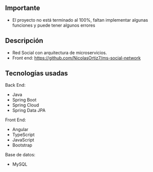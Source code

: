
## Importante
- El proyecto no está terminado al 100%, faltan implementar algunas funciones y puede tener algunos errores
  
## Descripción
- Red Social con arquitectura de microservicios.
- Front end: https://github.com/NicolasOrtiz7/ms-social-network

## Tecnologías usadas
Back End:
- Java
- Spring Boot
- Spring Cloud
- Spring Data JPA

Front End:
- Angular
- TypeScript
- JavaScript
- Bootstrap

Base de datos: 
- MySQL
